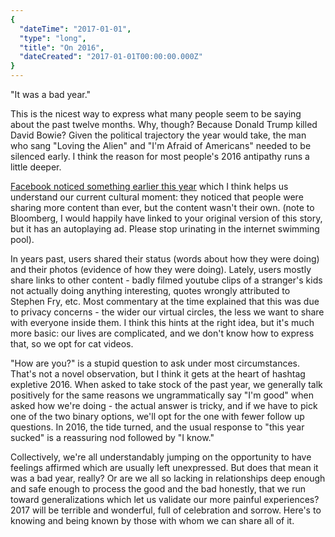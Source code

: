 ```yaml
---
{
  "dateTime": "2017-01-01",
  "type": "long",
  "title": "On 2016",
  "dateCreated": "2017-01-01T00:00:00.000Z"
}
---
```

"It was a bad year."

This is the nicest way to express what many people seem to be saying about the past twelve months. Why, though? Because Donald Trump killed David Bowie? Given the political trajectory the year would take, the man who sang "Loving the Alien" and "I'm Afraid of Americans" needed to be silenced early. I think the reason for most people's 2016 antipathy runs a little deeper.

[Facebook noticed something earlier this year][fb] which I think helps us understand our current cultural moment: they noticed that people were sharing more content than ever, but the content wasn't their own. (note to Bloomberg, I would happily have linked to your original version of this story, but it has an autoplaying ad. Please stop urinating in the internet swimming pool).

In years past, users shared their status (words about how they were doing) and their photos (evidence of how they were doing). Lately, users mostly share links to other content - badly filmed youtube clips of a stranger's kids not actually doing anything interesting, quotes wrongly attributed to Stephen Fry, etc. Most commentary at the time explained that this was due to privacy concerns - the wider our virtual circles, the less we want to share with everyone inside them. I think this hints at the right idea, but it's much more basic: our lives are complicated, and we don't know how to express that, so we opt for cat videos.

"How are you?" is a stupid question to ask under most circumstances. That's not a novel observation, but I think it gets at the heart of hashtag expletive 2016. When asked to take stock of the past year, we generally talk positively for the same reasons we ungrammatically say "I'm good" when asked how we're doing - the actual answer is tricky, and if we have to pick one of the two binary options, we'll opt for the one with fewer follow up questions. In 2016, the tide turned, and the usual response to "this year sucked" is a reassuring nod followed by "I know."

Collectively, we're all understandably jumping on the opportunity to have feelings affirmed which are usually left unexpressed. But does that mean it was a bad year, really? Or are we all so lacking in relationships deep enough and safe enough to process the good and the bad honestly, that we run toward generalizations which let us validate our more painful experiences? 2017 will be terrible and wonderful, full of celebration and sorrow. Here's to knowing and being known by those with whom we can share all of it.

[fb]: https://www.theguardian.com/technology/2016/apr/19/facebook-users-sharing-less-personal-data-zuckerberg